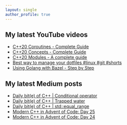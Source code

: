 ```yaml
---
layout: single
author_profile: true
---
```


## My latest YouTube videos

<!--START_SECTION:youtube-->
* [C++20 Coroutines - Complete Guide](https://www.youtube.com/watch?v=w-dmOHhBX9o)
* [C++20 Concepts  - Complete Guide](https://www.youtube.com/watch?v=1So7onMFxJM)
* [C++20 Modules - A complete guide](https://www.youtube.com/watch?v=WRCwciJ5MTE)
* [Best way to manage your dotfiles #linux #git #shorts](https://www.youtube.com/watch?v=LHrB4TcU1JM)
* [Using Golang with Bazel - Step by Step](https://www.youtube.com/watch?v=mXLrk0ipwz4)
<!--END_SECTION:youtube-->

## My latest Medium posts

<!--START_SECTION:medium-->
* [Daily bit(e) of C++ | Conditional operator](https://medium.com/@simontoth/daily-bit-e-of-c-conditional-operator-6a93e88cbec9?source=rss-1e1de1006a93------2)
* [Daily bit(e) of C++ | Trapped water](https://medium.com/@simontoth/daily-bit-e-of-c-trapped-water-fb9d37b5f4ac?source=rss-1e1de1006a93------2)
* [Daily bit(e) of C++ | std::equal_range](https://medium.com/@simontoth/daily-bit-e-of-c-1-20dc3cfac63?source=rss-1e1de1006a93------2)
* [Modern C++ in Advent of Code: Day 25](https://medium.com/@simontoth/modern-c-in-advent-of-code-day-25-cc0f3c4d7b73?source=rss-1e1de1006a93------2)
* [Modern C++ in Advent of Code: Day 24](https://medium.com/@simontoth/modern-c-in-advent-of-code-day-24-ac5bcd5d26c0?source=rss-1e1de1006a93------2)
<!--END_SECTION:medium-->